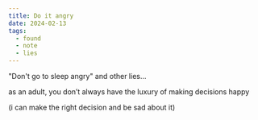 ```yaml
---
title: Do it angry
date: 2024-02-13
tags:
  - found
  - note
  - lies
---
```


"Don't go to sleep angry" and other lies…

as an adult, you don’t always have the luxury of making decisions happy

(i can make the right decision and be sad about it)
